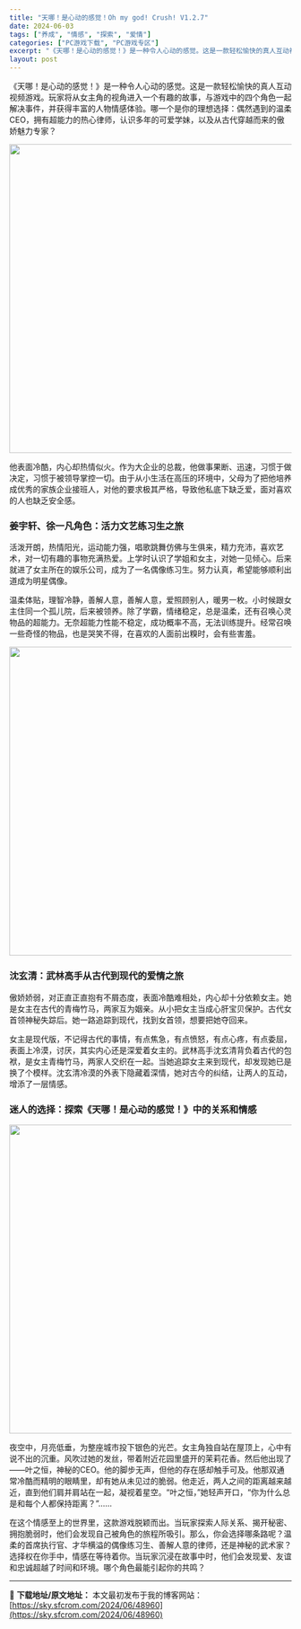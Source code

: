 ```yaml
---
title: "天哪！是心动的感觉！Oh my god! Crush! V1.2.7"
date: 2024-06-03
tags: ["养成", "情感", "探索", "爱情"]
categories: ["PC游戏下载", "PC游戏专区"]
excerpt: "《天哪！是心动的感觉！》是一种令人心动的感觉。这是一款轻松愉快的真人互动视频游戏。玩家将从女主角的视角进入一个有趣的故事，与游戏中的四个角色一起解决事件，并获得丰富的人物情感体验。哪一个是你的理想选择：偶然遇到的温柔CEO，拥有超能力的热心律师，认识多年的可爱学妹，以及从古代穿越而来的傲娇魅力专家？&hellip;"
layout: post
---
```


《天哪！是心动的感觉！》是一种令人心动的感觉。这是一款轻松愉快的真人互动视频游戏。玩家将从女主角的视角进入一个有趣的故事，与游戏中的四个角色一起解决事件，并获得丰富的人物情感体验。哪一个是你的理想选择：偶然遇到的温柔CEO，拥有超能力的热心律师，认识多年的可爱学妹，以及从古代穿越而来的傲娇魅力专家？

<img class="aligncenter size-full wp-image-48963" src="https://sky.sfcrom.com/wp-content/uploads/2024/06/2024060300110471.jpg" alt="" width="1000" height="550" />

他表面冷酷，内心却热情似火。作为大企业的总裁，他做事果断、迅速，习惯于做决定，习惯于被领导掌控一切。由于从小生活在高压的环境中，父母为了把他培养成优秀的家族企业接班人，对他的要求极其严格，导致他私底下缺乏爱，面对喜欢的人也缺乏安全感。
<h3>姜宇轩、徐一凡角色：活力文艺练习生之旅</h3>
活泼开朗，热情阳光，运动能力强，唱歌跳舞仿佛与生俱来，精力充沛，喜欢艺术，对一切有趣的事物充满热爱。上学时认识了学姐和女主，对她一见倾心。后来就进了女主所在的娱乐公司，成为了一名偶像练习生。努力认真，希望能够顺利出道成为明星偶像。

温柔体贴，理智冷静，善解人意，善解人意，爱照顾别人，暖男一枚。小时候跟女主住同一个孤儿院，后来被领养。除了学霸，情绪稳定，总是温柔，还有召唤心灵物品的超能力。无奈超能力性能不稳定，成功概率不高，无法训练提升。经常召唤一些奇怪的物品，也是哭笑不得，在喜欢的人面前出糗时，会有些害羞。

<img class="aligncenter size-full wp-image-48961" src="https://sky.sfcrom.com/wp-content/uploads/2024/06/2024060300110296.jpg" alt="" width="1000" height="550" />
<h3>沈玄清：武林高手从古代到现代的爱情之旅</h3>
傲娇娇弱，对正直正直抱有不屑态度，表面冷酷难相处，内心却十分依赖女主。她是女主在古代的青梅竹马，两家互为姻亲。从小把女主当成心肝宝贝保护。古代女首领神秘失踪后。她一路追踪到现代，找到女首领，想要把她夺回来。

女主是现代版，不记得古代的事情，有点焦急，有点愤怒，有点心疼，有点委屈，表面上冷漠，讨厌，其实内心还是深爱着女主的。武林高手沈玄清背负着古代的包袱，是女主青梅竹马，两家人交织在一起。当她追踪女主来到现代，却发现她已是换了个模样。沈玄清冷漠的外表下隐藏着深情，她对古今的纠结，让两人的互动，增添了一层情感。
<h3>迷人的选择：探索《天哪！是心动的感觉！》中的关系和情感</h3>
<img class="aligncenter size-full wp-image-48962" src="https://sky.sfcrom.com/wp-content/uploads/2024/06/2024060300110376.jpg" alt="" width="1000" height="550" />

夜空中，月亮低垂，为整座城市投下银色的光芒。女主角独自站在屋顶上，心中有说不出的沉重。风吹过她的发丝，带着附近花园里盛开的茉莉花香。然后他出现了——叶之恒，神秘的CEO。他的脚步无声，但他的存在感却触手可及。他那双通常冷酷而精明的眼睛里，却有她从未见过的脆弱。他走近，两人之间的距离越来越近，直到他们肩并肩站在一起，凝视着星空。“叶之恒，”她轻声开口，“你为什么总是和每个人都保持距离？”……

在这个情感至上的世界里，这款游戏脱颖而出。当玩家探索人际关系、揭开秘密、拥抱脆弱时，他们会发现自己被角色的旅程所吸引。那么，你会选择哪条路呢？温柔的首席执行官、才华横溢的偶像练习生、善解人意的律师，还是神秘的武术家？选择权在你手中，情感在等待着你。当玩家沉浸在故事中时，他们会发现爱、友谊和忠诚超越了时间和环境。哪个角色最能引起你的共鸣？

---
📖 **下载地址/原文地址：** 本文最初发布于我的博客网站：[https://sky.sfcrom.com/2024/06/48960](https://sky.sfcrom.com/2024/06/48960)
